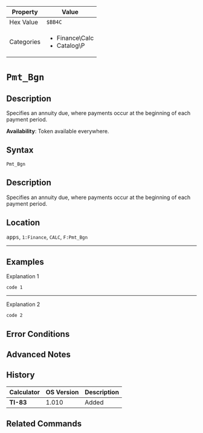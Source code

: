 | Property      | Value |
|---------------|-------|
| Hex Value     | `$BB4C`|
| Categories    | <ul><li>Finance\Calc</li><li>Catalog\P</li></ul> |

# `Pmt_Bgn`

## Description
Specifies an annuity due, where payments occur at the beginning of each payment period.


<b>Availability</b>: Token available everywhere.

## Syntax
`Pmt_Bgn`

## Description
Specifies an annuity due, where payments occur at the beginning of each payment period.

## Location
<kbd>apps</kbd>, `1:Finance`, `CALC`, `F:Pmt_Bgn`
<hr>

## Examples

Explanation 1
```ti-basic
code 1
```
---
Explanation 2
```ti-basic
code 2
```

## Error Conditions


## Advanced Notes


## History
| Calculator | OS Version | Description |
|------------|------------|-------------|
| <b>TI-83</b> | 1.010 | Added

## Related Commands

    